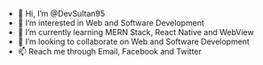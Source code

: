 - 👋 Hi, I’m @DevSultan95
- 👀 I’m interested in Web and Software Development
- 🌱 I’m currently learning MERN Stack, React Native and WebView
- 💞️ I’m looking to collaborate on Web and Software Development
- 📫 Reach me through Email, Facebook and Twitter

<!---
DevSultan95/DevSultan95 is a ✨ special ✨ repository because its `README.md` (this file) appears on your GitHub profile.
You can click the Preview link to take a look at your changes.
--->
